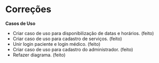 # Correções

**Casos de Uso**
- Criar caso de uso para disponibilização de datas e horários. (feito)
- Criar caso de uso para cadastro de serviços. (feito)
- Unir login paciente e login médico. (feito)
- Criar caso de uso para cadastro do administrador. (feito)
- Refazer diagrama. (feito)
